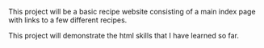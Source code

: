 This project will be a basic recipe website consisting of a main index page with links to a few different recipes.

This project will demonstrate the html skills that I have learned so far.